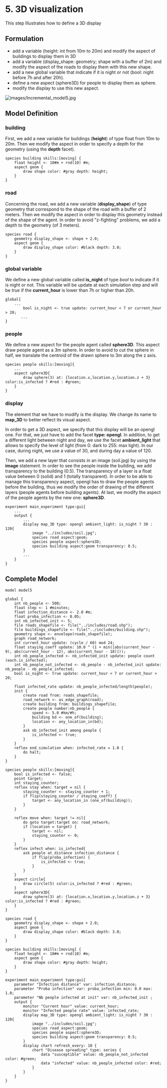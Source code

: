 # 5. 3D visualization
This step Illustrates how to define a 3D display







## Formulation
  * add a variable (height: int from 10m to 20m) and modify the aspect of buildings to display them in 3D
  * add a variable (display\_shape: geometry; shape with a buffer of 2m) and modify the aspect of the roads to display them with this new shape.
  * add a new global variable that indicate if it is night or not (bool: night before 7h and after 20h).
  * define a new aspect (sphere3D) for people to display them as sphere.
  * modify the display to use this new aspect.

![images/Incremental_model5.jpg](resources/images/tutorials/Incremental_model5.jpg)





## Model Definition

### building
First, we add a new variable for buildings (**height**) of type float from 10m to 20m. Then we modify the aspect in order to specify a depth for the geometry (using the **depth** facet).
```
species building skills:[moving] {
	float height <- 10#m + rnd(10) #m;
	aspect geom {
		draw shape color: #gray depth: height;
	}
}
```

### road
Concerning the road,  we add a new variable (**display\_shape**) of type geometry that correspond to the shape of the road with a buffer of 2 meters. Then we modify the aspect in order to display this geometry instead of the shape of the agent. In order to avoid "z-fighting" problems, we add a depth to the geometry (of 3 meters).
```
species road {
	geometry display_shape <- shape + 2.0;
	aspect geom {
		draw display_shape color: #black depth: 3.0;
	}
}
```

### global variable
We define a new global variable called **is\_night** of type _bool_ to indicate if it is night or not. This variable will be update at each simulation step and will be _true_ if the **current\_hour** is lower than 7h or higher than 20h.
```
global{
	...
        bool is_night <- true update: current_hour < 7 or current_hour > 20;
       ...
}
```

### people
We define a new aspect for the people agent called **sphere3D**. This aspect draw people agent as a 3m sphere. In order to avoid to cut the sphere in half, we translate the centroid of the drawn sphere to 3m along the z axis.
```
species people skills:[moving]{		
	...
	aspect sphere3D{
		draw sphere(3) at: {location.x,location.y,location.z + 3} color:is_infected ? #red : #green;
	}
}
```

### display
The element that we have to modify is the display. We change its name to **map\_3D** to better reflect its visual aspect.

In order to get a 3D aspect, we specify that this display will be an opengl one. For that, we just have to add the facet **type: opengl**. In addition, to get a different light between night and day, we use the facet **ambient\_light** that allows to specify the level of light (from 0: dark to 255: max light). In our case, during night, we use a value of 30, and during day a value of 120.

Then, we add a new layer that consists in an image (soil.jpg) by using the **image** statement.
In order to see the people inside the building, we add transparency to the building (0.5). The transparency of a layer is a float value between 0 (solid) and 1 (totally transparent). In order to be able to manage this transparency aspect, opengl has to draw the people agents before the building, thus we modify the order of drawing of the different layers (people agents before building agents). At last, we modify the aspect of the people agents by the new one: **sphere3D**.

```
experiment main_experiment type:gui{
	...
	output {
		...
		display map_3D type: opengl ambient_light: is_night ? 30 : 120{
			image "../includes/soil.jpg";
			species road aspect:geom;
			species people aspect:sphere3D;			
			species building aspect:geom transparency: 0.5;
		}
		...
	}
}
```





## Complete Model

```
model model5 
 
global {
	int nb_people <- 500;
	float step <- 1 #minutes;
	float infection_distance <- 2.0 #m;
	float proba_infection <- 0.05;
	int nb_infected_init <- 5;
	file roads_shapefile <- file("../includes/road.shp");
	file buildings_shapefile <- file("../includes/building.shp");
	geometry shape <- envelope(roads_shapefile);
	graph road_network;
	int current_hour update: (cycle / 60) mod 24;
	float staying_coeff update: 10.0 ^ (1 + min([abs(current_hour - 9), abs(current_hour - 12), abs(current_hour - 18)]));
	int nb_people_infected <- nb_infected_init update: people count (each.is_infected);
	int nb_people_not_infected <- nb_people - nb_infected_init update: nb_people - nb_people_infected;
	bool is_night <- true update: current_hour < 7 or current_hour > 20;
	
	float infected_rate update: nb_people_infected/length(people);
	init {
		create road from: roads_shapefile;
		road_network <- as_edge_graph(road);
		create building from: buildings_shapefile;
		create people number:nb_people {
			speed <- 5.0 #km/#h;
			building bd <- one_of(building);
			location <- any_location_in(bd);
		}
		ask nb_infected_init among people {
			is_infected <- true;
		}
	}
	reflex end_simulation when: infected_rate = 1.0 {
		do halt;
	}
}

species people skills:[moving]{		
	bool is_infected <- false;
	point target;
	int staying_counter;
	reflex stay when: target = nil {
		staying_counter <- staying_counter + 1;
		if flip(staying_counter / staying_coeff) {
			target <- any_location_in (one_of(building));
		}
	}
		
	reflex move when: target != nil{
		do goto target:target on: road_network;
		if (location = target) {
			target <- nil;
			staying_counter <- 0;
		} 
	}
	reflex infect when: is_infected{
		ask people at_distance infection_distance {
			if flip(proba_infection) {
				is_infected <- true;
			}
		}
	}
	aspect circle{
		draw circle(5) color:is_infected ? #red : #green;
	}
	aspect sphere3D{
		draw sphere(3) at: {location.x,location.y,location.z + 3} color:is_infected ? #red : #green;
	}
}

species road {
	geometry display_shape <- shape + 2.0;
	aspect geom {
		draw display_shape color: #black depth: 3.0;
	}
}

species building skills:[moving] {
	float height <- 10#m + rnd(10) #m;
	aspect geom {
		draw shape color: #gray depth: height;
	}
}

experiment main_experiment type:gui{
	parameter "Infection distance" var: infection_distance;
	parameter "Proba infection" var: proba_infection min: 0.0 max: 1.0;
	parameter "Nb people infected at init" var: nb_infected_init ;
	output {
		monitor "Current hour" value: current_hour;
		monitor "Infected people rate" value: infected_rate;
		display map_3D type: opengl ambient_light: is_night ? 30 : 120{
			image "../includes/soil.jpg";
			species road aspect:geom;
			species people aspect:sphere3D;			
			species building aspect:geom transparency: 0.5;
		}
		display chart refresh_every: 10 {
			chart "Disease spreading" type: series {
				data "susceptible" value: nb_people_not_infected color: #green;
				data "infected" value: nb_people_infected color: #red;
			}
		}
	}
}
```